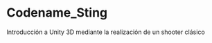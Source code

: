 Codename_Sting
==============
Introducción a Unity 3D mediante la realización de un shooter clásico
